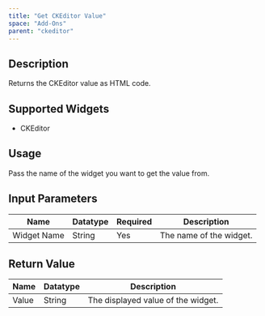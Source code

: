 ```yaml
---
title: "Get CKEditor Value"
space: "Add-Ons"
parent: "ckeditor"
---
```

## Description
Returns the CKEditor value as HTML code.

## Supported Widgets
+ CKEditor

## Usage
Pass the name of the widget you want to get the value from.

## Input Parameters



Name | Datatype | Required | Description
---- | -------- | ------- |---------------
Widget Name | String | Yes | The name of the widget.

## Return Value

Name | Datatype | Description
---- | --------- | ---------------
Value | String | The displayed value of the widget.
